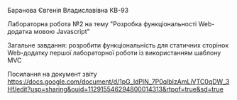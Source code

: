 Баранова Євгенія Владиславівна КВ-93

Лабораторна робота №2 на тему "Розробка функціональності Web-додатка мовою Javascript"

Загальне завдання: розробити функціональність для статичних сторінок Web-додатку першої лабораторної роботи із використанням шаблону MVC

Посилання на документ звіту
https://docs.google.com/document/d/1pG_ldPlN_7P0qlbIzAmLiVTC0qDW_3Hf/edit?usp=sharing&ouid=112915546294800014313&rtpof=true&sd=true

